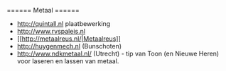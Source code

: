 ====== Metaal ======
* http://quintall.nl plaatbewerking
* http://www.rvspaleis.nl
* [[http://metaalreus.nl/|Metaalreus]]
* http://huygenmech.nl (Bunschoten)
* http://www.ndkmetaal.nl/ (Utrecht) - tip van Toon (en Nieuwe Heren) voor laseren en lassen van metaal.
